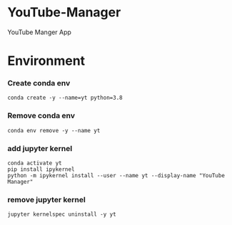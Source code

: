 # YouTube-Manager
YouTube Manger App

# Environment

### Create conda env
```shell
conda create -y --name=yt python=3.8 
```

### Remove conda env
```shell
conda env remove -y --name yt 
```

### add jupyter kernel
```shell
conda activate yt
pip install ipykernel
python -m ipykernel install --user --name yt --display-name "YouTube Manager"
```

### remove jupyter kernel
```shell
jupyter kernelspec uninstall -y yt 
```
